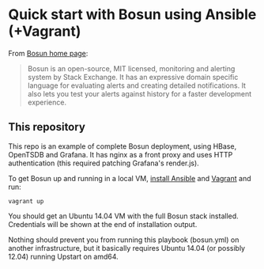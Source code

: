# Quick start with Bosun using Ansible (+Vagrant)

From [Bosun home page](http://bosun.org/):

> Bosun is an open-source, MIT licensed, monitoring and alerting system by Stack Exchange. It has an expressive domain specific language for evaluating alerts and creating detailed notifications. It also lets you test your alerts against history for a faster development experience.

## This repository

This repo is an example of complete Bosun deployment, using HBase, OpenTSDB and Grafana. It has nginx as a front proxy and uses HTTP authentication (this required patching Grafana's render.js).

To get Bosun up and running in a local VM, [install Ansible](http://docs.ansible.com/ansible/intro_installation.html) and [Vagrant](https://www.vagrantup.com/downloads.html) and run:

    vagrant up

You should get an Ubuntu 14.04 VM with the full Bosun stack installed. Credentials will be shown at the end of installation output.

Nothing should prevent you from running this playbook (bosun.yml) on another infrastructure, but it basically requires Ubuntu 14.04 (or possibly 12.04) running Upstart on amd64.